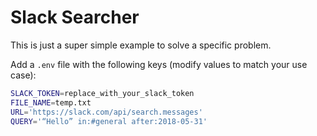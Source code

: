 # Slack Searcher

This is just a super simple example to solve a specific problem.

Add a `.env` file with the following keys (modify values to match your use case):

```sh
SLACK_TOKEN=replace_with_your_slack_token
FILE_NAME=temp.txt
URL='https://slack.com/api/search.messages'
QUERY='“Hello” in:#general after:2018-05-31'
```

